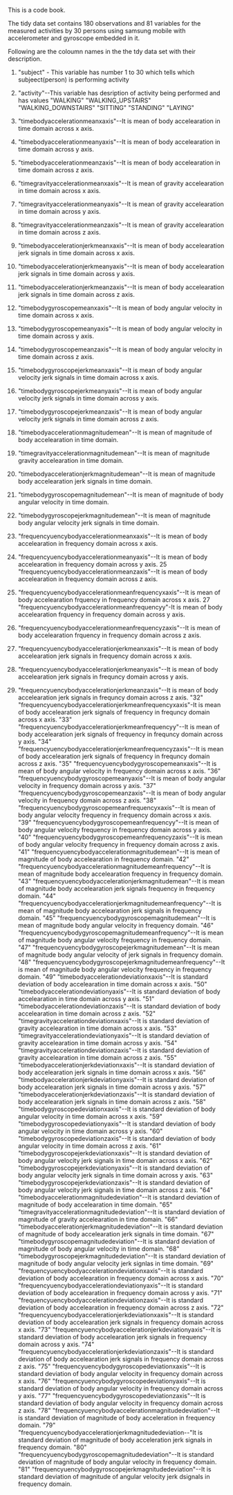 This is a code book.

The tidy data set contains 180 observations and 81 variables for the measured activities by 30 persons using samsung mobile with accelerometer and gyroscope embedded in it.

Following are the coloumn names in the the tdy data set with their description.

1.	"subject" - This  variable has number 1 to 30 which tells which subjeect(person) is performing activity 
2.	"activity"--This variable has desription of activity being performed and has values "WALKING"
 "WALKING_UPSTAIRS"
 "WALKING_DOWNSTAIRS"
 "SITTING"
 "STANDING"
 "LAYING"

3.	"timebodyaccelerationmeanxaxis"--It is mean of body accelearation in time domain across x axis. 
4.	"timebodyaccelerationmeanyaxis"--It is mean of body accelearation in time domain across y axis.
5.	"timebodyaccelerationmeanzaxis"--It is mean of body accelearation in time domain across z axis.
6.	"timegravityaccelerationmeanxaxis"--It is mean of gravity accelearation in time domain across x axis.
7.	"timegravityaccelerationmeanyaxis"--It is mean of gravity accelearation in time domain across y axis.
8.	"timegravityaccelerationmeanzaxis"--It is mean of gravity accelearation in time domain across z axis.
9.	"timebodyaccelerationjerkmeanxaxis"--It is mean of body accelearation jerk signals in time domain across x axis.
10.	"timebodyaccelerationjerkmeanyaxis"--It is mean of body accelearation jerk signals in time domain across y axis.
11.	"timebodyaccelerationjerkmeanzaxis"--It is mean of body accelearation jerk signals in time domain across z axis.
12.	"timebodygyroscopemeanxaxis"--It is mean of body angular velocity in time domain across x axis.
13.	"timebodygyroscopemeanyaxis"--It is mean of body angular velocity in time domain across y axis.
14.	"timebodygyroscopemeanzaxis"--It is mean of body angular velocity in time domain across z axis.
15.	"timebodygyroscopejerkmeanxaxis"--It is mean of body angular velocity jerk signals in time domain across x axis.
16.	"timebodygyroscopejerkmeanyaxis"--It is mean of body angular velocity jerk signals in time domain across y axis.
17.	"timebodygyroscopejerkmeanzaxis"--It is mean of body angular velocity jerk signals in time domain across z axis.
18.	"timebodyaccelerationmagnitudemean"--It is mean of magnitude of body accelearation in time domain.
19.	"timegravityaccelerationmagnitudemean"--It is mean of magnitude gravity accelearation in time domain.
20.	"timebodyaccelerationjerkmagnitudemean"--It is mean of magnitude body accelearation jerk signals in time domain.
21.	"timebodygyroscopemagnitudemean"--It is mean of magnitude of body angular velocity in time domain.
22.	"timebodygyroscopejerkmagnitudemean"--It is mean of magnitude body angular velocity jerk signals in time domain.
23.	"frequencyuencybodyaccelerationmeanxaxis"--It is mean of body accelearation in frequency domain across x axis.
24.	"frequencyuencybodyaccelerationmeanyaxis"--It is mean of body accelearation in frequency domain across y axis.
25	"frequencyuencybodyaccelerationmeanzaxis"--It is mean of body accelearation in frequency domain across z axis.
26.	"frequencyuencybodyaccelerationmeanfrequencyxaxis"--It is mean of body accelearation frquency in frequency domain across x axis.
27	"frequencyuencybodyaccelerationmeanfrequencyy"-It is mean of body accelearation frquency in frequency domain across y axis.
28.	"frequencyuencybodyaccelerationmeanfrequencyzaxis"--It is mean of body accelearation frquency in frequency domain across z axis.
29.	"frequencyuencybodyaccelerationjerkmeanxaxis"--It is mean of body accelearation jerk signals in frequency domain across x axis.
30.	"frequencyuencybodyaccelerationjerkmeanyaxis"--It is mean of body accelearation jerk signals in frequncy domain across y axis.
31.	"frequencyuencybodyaccelerationjerkmeanzaxis"--It is mean of body accelearation jerk signals in frequncy domain across z axis.
"32"	"frequencyuencybodyaccelerationjerkmeanfrequencyxaxis"-It is mean of body accelearation jerk signals of frequency in frequncy domain across x axis.
"33"	"frequencyuencybodyaccelerationjerkmeanfrequencyy"--It is mean of body accelearation jerk signals of frequency in frequncy domain across y axis.
"34"	"frequencyuencybodyaccelerationjerkmeanfrequencyzaxis"--It is mean of body accelearation jerk signals of frequency in frequncy domain across z axis.
"35"	"frequencyuencybodygyroscopemeanxaxis"--It is mean of body angular velocity in frequency domain across x axis.
"36"	"frequencyuencybodygyroscopemeanyaxis"--It is mean of body angular velocity in frequency domain across y axis.
"37"	"frequencyuencybodygyroscopemeanzaxis"--It is mean of body angular velocity in frequency domain across z axis.
"38"	"frequencyuencybodygyroscopemeanfrequencyxaxis"--It is mean of body angular velocity frequency in frequency domain across x axis.
"39"	"frequencyuencybodygyroscopemeanfrequencyy"--It is mean of body angular velocity frequency in frequency domain across y axis.
"40"	"frequencyuencybodygyroscopemeanfrequencyzaxis"--It is mean of body angular velocity frequency in frequency domain across z axis.
"41"	"frequencyuencybodyaccelerationmagnitudemean"--It is mean of magnitude of body accelearation in frequency domain.
"42"	"frequencyuencybodyaccelerationmagnitudemeanfrequency"--It is mean of magnitude body accelearation frequency in frequency domain.
"43"	"frequencyuencybodyaccelerationjerkmagnitudemean"--It is mean of magnitude body accelearation jerk signals frequency in frequency domain.
"44"	"frequencyuencybodyaccelerationjerkmagnitudemeanfrequency"--It is mean of magnitude body accelearation jerk signals in frequency domain.
"45"	"frequencyuencybodygyroscopemagnitudemean"--It is mean of magnitude body angular velocity in frequency domain.
"46"	"frequencyuencybodygyroscopemagnitudemeanfrequency"--It is mean of magnitude body angular velocity frequency in frequency domain.
"47"	"frequencyuencybodygyroscopejerkmagnitudemean"--It is mean of magnitude body angular velocity of jerk signals in frequency domain.
"48"	"frequencyuencybodygyroscopejerkmagnitudemeanfrequency"--It is mean of magnitude body angular velocity frequency in frequency domain.
"49"	"timebodyaccelerationdeviationxaxis"--It is standard deviation of body accelearation in time domain across x axis.
"50"	"timebodyaccelerationdeviationyaxis"--It is standard deviation of body accelearation in time domain across y axis.
"51"	"timebodyaccelerationdeviationzaxis"--It is standard deviation of body accelearation in time domain across z axis.
"52"	"timegravityaccelerationdeviationxaxis"--It is standard deviation of gravity accelearation in time domain across x axis.
"53"	"timegravityaccelerationdeviationyaxis"--It is standard deviation of gravity accelearation in time domain across y axis.
"54"	"timegravityaccelerationdeviationzaxis"--It is standard deviation of gravity accelearation in time domain across z axis.
"55"	"timebodyaccelerationjerkdeviationxaxis"--It is standard deviation of body accelearation jerk signals in time domain across x axis.
"56"	"timebodyaccelerationjerkdeviationyaxis"--It is standard deviation of body accelearation jerk signals in time domain across y axis.
"57"	"timebodyaccelerationjerkdeviationzaxis"--It is standard deviation of body accelearation jerk signals in time domain across z axis.
"58"	"timebodygyroscopedeviationxaxis"--It is standard deviation of body angular velocity in time domain across x axis.
"59"	"timebodygyroscopedeviationyaxis"--It is standard deviation of body angular velocity in time domain across y axis.
"60"	"timebodygyroscopedeviationzaxis"--It is standard deviation of body angular velocity in time domain across z axis.
"61"	"timebodygyroscopejerkdeviationxaxis"--It is standard deviation of body angular velocity jerk signals in time domain across x axis.
"62"	"timebodygyroscopejerkdeviationyaxis"--It is standard deviation of body angular velocity jerk signals in time domain across y axis.
"63"	"timebodygyroscopejerkdeviationzaxis"--It is standard deviation of body angular velocity jerk signals in time domain across z axis.
"64"	"timebodyaccelerationmagnitudedeviation"--It is standard deviation of magnitude of body accelearation in time domain.
"65"	"timegravityaccelerationmagnitudedeviation"--It is standard deviation of magnitude of gravity accelearation in time domain.
"66"	"timebodyaccelerationjerkmagnitudedeviation"--It is standard deviation of magnitude of body accelearation jerk signals in time domain.
"67"	"timebodygyroscopemagnitudedeviation"--It is standard deviation of magnitude of body angular velocity in time domain.
"68"	"timebodygyroscopejerkmagnitudedeviation"--It is standard deviation of magnitude of body angular velocity jerk signlas in time domain.
"69"	"frequencyuencybodyaccelerationdeviationxaxis"--It is standard deviation of body accelearation in frequency domain across x axis.
"70"	"frequencyuencybodyaccelerationdeviationyaxis"--It is standard deviation of body accelearation in frequency domain across y axis.
"71"	"frequencyuencybodyaccelerationdeviationzaxis"--It is standard deviation of body accelearation in frequency domain across z axis.
"72"	"frequencyuencybodyaccelerationjerkdeviationxaxis"--It is standard deviation of body accelearation jerk signals in frequency domain across x axis.
"73"	"frequencyuencybodyaccelerationjerkdeviationyaxis"--It is standard deviation of body accelearation jerk signals in frequency domain across y axis.
"74"	"frequencyuencybodyaccelerationjerkdeviationzaxis"--It is standard deviation of body accelearation jerk signals in frequency domain across z axis.
"75"	"frequencyuencybodygyroscopedeviationxaxis"--It is standard deviation of body angular velocity in frequency domain across x axis.
"76"	"frequencyuencybodygyroscopedeviationyaxis"--It is standard deviation of body angular velocity in frequency domain across y axis.
"77"	"frequencyuencybodygyroscopedeviationzaxis"--It is standard deviation of body angular velocity in frequency domain across z axis.
"78"	"frequencyuencybodyaccelerationmagnitudedeviation"--It is standard deviation of magnitude of body acceleration in frequency domain.
"79"	"frequencyuencybodyaccelerationjerkmagnitudedeviation--"It is standard deviation of magnitude of body acceleration jerk signals in frequency domain.
"80"	"frequencyuencybodygyroscopemagnitudedeviation"--It is standard deviation of magnitude of body angular velocity in frequency domain.
"81"	"frequencyuencybodygyroscopejerkmagnitudedeviation"--It is standard deviation of magnitude of angular velocity jerk dsignals in frequency domain.
